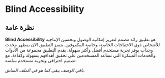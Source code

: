 # Blind Accessibility

## نظرة عامة

**Blind Accessibility** هو تطبيق رائد مصمم لتعزيز إمكانية الوصول وتحسين الإنتاجية للأشخاص ذوي الاحتياجات الخاصة، وخاصة المكفوفين. يتميز التطبيق الآن بمظهر محدث وجذاب يوفر تجربة مستخدم أفضل وأكثر سهولة. يقدم التطبيق مجموعة من الأدوات والخدمات المبتكرة التي تساعد المستخدمين على تحقيق أهدافهم بسهولة وكفاءة، مع تصميم احترافي وتجربة مستخدم سلسة.

*باقي الوصف يبقى كما هو في الملف السابق.*